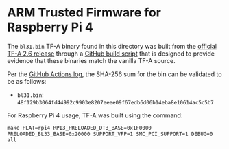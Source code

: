 ARM Trusted Firmware for Raspberry Pi 4
=======================================

The `bl31.bin` TF-A binary found in this directory was built from the
[official TF-A 2.6 release](https://git.trustedfirmware.org/TF-A/trusted-firmware-a.git/tag/?h=v2.6)
through a [GitHub build script](https://github.com/pftf/pitf/blob/master/.github/workflows/build.yml)
that is designed to provide evidence that these binaries match the vanilla TF-A source.

Per the [GitHub Actions log](https://github.com/pftf/pitf/runs/1668471269),
the SHA-256 sum for the bin can be validated to be as follows:
- `bl31.bin`: `48f129b3064fd44992c9903e8207eeee09f67edb6d06b14eba8e10614ac5c5b7`

For Raspberry Pi 4 usage, TF-A was built using the command:
```
make PLAT=rpi4 RPI3_PRELOADED_DTB_BASE=0x1F0000 PRELOADED_BL33_BASE=0x20000 SUPPORT_VFP=1 SMC_PCI_SUPPORT=1 DEBUG=0 all
```
